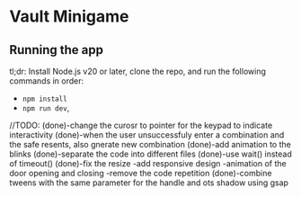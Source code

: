 # Vault Minigame

## Running the app

tl;dr: Install Node.js v20 or later, clone the repo, and run the following commands in order:

- `npm install`
- `npm run dev`,

//TODO:
(done)-change the curosr to pointer for the keypad to indicate interactivity
(done)-when the user unsuccessfuly enter a combination and the safe resents, also gnerate new combination
(done)-add animation to the blinks
(done)-separate the code into different files
(done)-use wait() instead of timeout()
(done)-fix the resize
-add responsive design
-animation of the door opening and closing
-remove the code repetition
(done)-combine tweens with the same parameter for the handle and ots shadow using gsap
